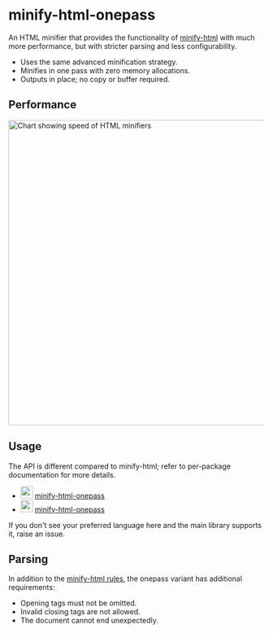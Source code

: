 # minify-html-onepass

An HTML minifier that provides the functionality of [minify-html](https://github.com/wilsonzlin/minify-html) with much more performance, but with stricter parsing and less configurability.

- Uses the same advanced minification strategy.
- Minifies in one pass with zero memory allocations.
- Outputs in place; no copy or buffer required.

## Performance

<img width="600" alt="Chart showing speed of HTML minifiers" src="https://wilsonl.in/minify-html/bench/0.10.3/core/average-speeds.png">

## Usage

The API is different compared to minify-html; refer to per-package documentation for more details.

- <img width="24" src="https://wilsonl.in/minify-html/icon/python.png"> [minify-html-onepass](https://pypi.org/project/minify-html-onepass)
- <img width="24" src="https://wilsonl.in/minify-html/icon/rust.png"> [minify-html-onepass](https://crates.io/crates/minify-html-onepass)

If you don't see your preferred language here and the main library supports it, raise an issue.

## Parsing

In addition to the [minify-html rules](https://github.com/wilsonzlin/minify-html/blob/master/notes/Parsing.md), the onepass variant has additional requirements:

- Opening tags must not be omitted.
- Invalid closing tags are not allowed.
- The document cannot end unexpectedly.
